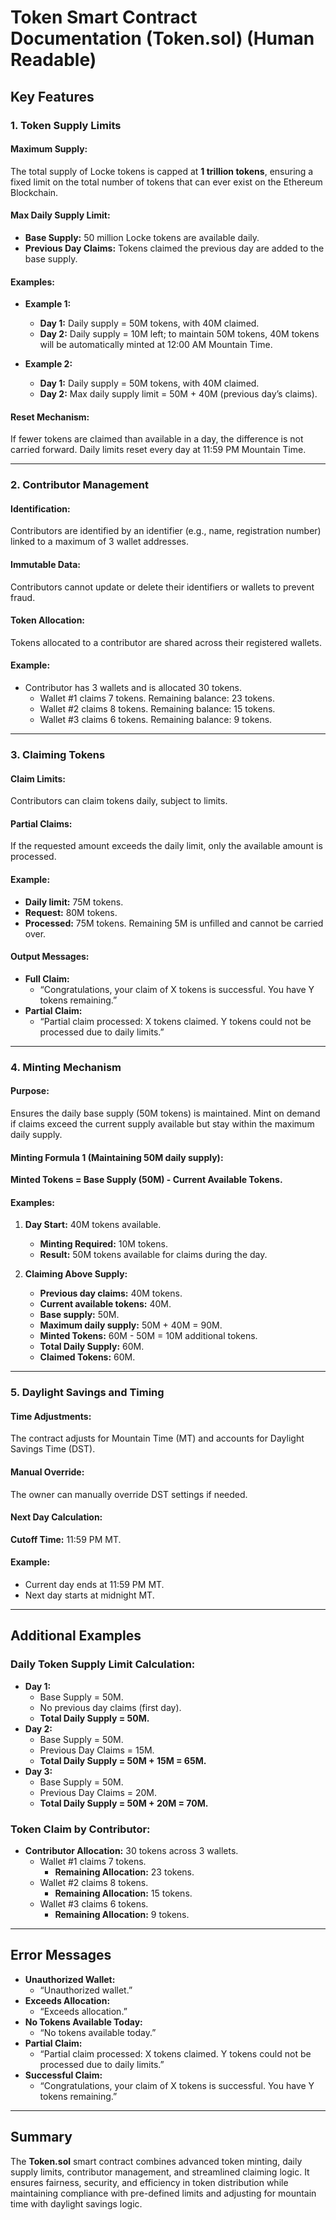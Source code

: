 # Token Smart Contract Documentation (Token.sol) (Human Readable)

## Key Features

### 1. Token Supply Limits

#### Maximum Supply:
The total supply of Locke tokens is capped at **1 trillion tokens**, ensuring a fixed limit on the total number of tokens that can ever exist on the Ethereum Blockchain.

#### Max Daily Supply Limit:
- **Base Supply:** 50 million Locke tokens are available daily.
- **Previous Day Claims:** Tokens claimed the previous day are added to the base supply.

#### Examples:
- **Example 1:**
  - **Day 1:** Daily supply = 50M tokens, with 40M claimed.
  - **Day 2:** Daily supply = 10M left; to maintain 50M tokens, 40M tokens will be automatically minted at 12:00 AM Mountain Time.

- **Example 2:**
  - **Day 1:** Daily supply = 50M tokens, with 40M claimed.
  - **Day 2:** Max daily supply limit = 50M + 40M (previous day’s claims).

#### Reset Mechanism:
If fewer tokens are claimed than available in a day, the difference is not carried forward. Daily limits reset every day at 11:59 PM Mountain Time.

---

### 2. Contributor Management

#### Identification:
Contributors are identified by an identifier (e.g., name, registration number) linked to a maximum of 3 wallet addresses.

#### Immutable Data:
Contributors cannot update or delete their identifiers or wallets to prevent fraud.

#### Token Allocation:
Tokens allocated to a contributor are shared across their registered wallets.

#### Example:
- Contributor has 3 wallets and is allocated 30 tokens.
  - Wallet #1 claims 7 tokens. Remaining balance: 23 tokens.
  - Wallet #2 claims 8 tokens. Remaining balance: 15 tokens.
  - Wallet #3 claims 6 tokens. Remaining balance: 9 tokens.

---

### 3. Claiming Tokens

#### Claim Limits:
Contributors can claim tokens daily, subject to limits.

#### Partial Claims:
If the requested amount exceeds the daily limit, only the available amount is processed.

#### Example:
- **Daily limit:** 75M tokens.
- **Request:** 80M tokens.
- **Processed:** 75M tokens. Remaining 5M is unfilled and cannot be carried over.

#### Output Messages:
- **Full Claim:**
  - “Congratulations, your claim of X tokens is successful. You have Y tokens remaining.”
- **Partial Claim:**
  - “Partial claim processed: X tokens claimed. Y tokens could not be processed due to daily limits.”

---

### 4. Minting Mechanism

#### Purpose:
Ensures the daily base supply (50M tokens) is maintained.
Mint on demand if claims exceed the current supply available but stay within the maximum daily supply.

#### Minting Formula 1 (Maintaining 50M daily supply):
**Minted Tokens = Base Supply (50M) - Current Available Tokens.**

#### Examples:
1. **Day Start:** 40M tokens available.
   - **Minting Required:** 10M tokens.
   - **Result:** 50M tokens available for claims during the day.

2. **Claiming Above Supply:**
   - **Previous day claims:** 40M tokens.
   - **Current available tokens:** 40M.
   - **Base supply:** 50M.
   - **Maximum daily supply:** 50M + 40M = 90M.
   - **Minted Tokens:** 60M - 50M = 10M additional tokens.
   - **Total Daily Supply:** 60M.
   - **Claimed Tokens:** 60M.

---

### 5. Daylight Savings and Timing

#### Time Adjustments:
The contract adjusts for Mountain Time (MT) and accounts for Daylight Savings Time (DST).

#### Manual Override:
The owner can manually override DST settings if needed.

#### Next Day Calculation:
**Cutoff Time:** 11:59 PM MT.

#### Example:
- Current day ends at 11:59 PM MT.
- Next day starts at midnight MT.

---

## Additional Examples

### Daily Token Supply Limit Calculation:
- **Day 1:**
  - Base Supply = 50M.
  - No previous day claims (first day).
  - **Total Daily Supply = 50M.**
- **Day 2:**
  - Base Supply = 50M.
  - Previous Day Claims = 15M.
  - **Total Daily Supply = 50M + 15M = 65M.**
- **Day 3:**
  - Base Supply = 50M.
  - Previous Day Claims = 20M.
  - **Total Daily Supply = 50M + 20M = 70M.**

### Token Claim by Contributor:
- **Contributor Allocation:** 30 tokens across 3 wallets.
  - Wallet #1 claims 7 tokens.
    - **Remaining Allocation:** 23 tokens.
  - Wallet #2 claims 8 tokens.
    - **Remaining Allocation:** 15 tokens.
  - Wallet #3 claims 6 tokens.
    - **Remaining Allocation:** 9 tokens.

---

## Error Messages

- **Unauthorized Wallet:**
  - “Unauthorized wallet.”
- **Exceeds Allocation:**
  - “Exceeds allocation.”
- **No Tokens Available Today:**
  - “No tokens available today.”
- **Partial Claim:**
  - “Partial claim processed: X tokens claimed. Y tokens could not be processed due to daily limits.”
- **Successful Claim:**
  - “Congratulations, your claim of X tokens is successful. You have Y tokens remaining.”

---

## Summary

The **Token.sol** smart contract combines advanced token minting, daily supply limits, contributor management, and streamlined claiming logic. It ensures fairness, security, and efficiency in token distribution while maintaining compliance with pre-defined limits and adjusting for mountain time with daylight savings logic.
